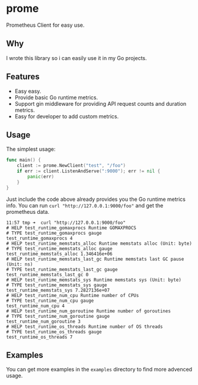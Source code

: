 # prome

Prometheus Client for easy use.

## Why

I wrote this library so i can easily use it in my Go projects.

## Features

* Easy easy.
* Provide basic Go runtime metrics.
* Support gin middleware for providing API request counts and duration metrics.
* Easy for developer to add custom metrics.

## Usage

The simplest usage:

```go
func main() {
	client := prome.NewClient("test", "/foo")
	if err := client.ListenAndServe(":9000"); err != nil {
		panic(err)
	}
}
```

Just include the code above already provides you the Go runtime metrics info. You can run `curl "http://127.0.0.1:9000/foo"` and get the prometheus data.

```
11:57 tmp ➜  curl "http://127.0.0.1:9000/foo"
# HELP test_runtime_gomaxprocs Runtime GOMAXPROCS
# TYPE test_runtime_gomaxprocs gauge
test_runtime_gomaxprocs 4
# HELP test_runtime_memstats_alloc Runtime memstats alloc (Unit: byte)
# TYPE test_runtime_memstats_alloc gauge
test_runtime_memstats_alloc 1.346416e+06
# HELP test_runtime_memstats_last_gc Runtime memstats last GC pause (Unit: ns)
# TYPE test_runtime_memstats_last_gc gauge
test_runtime_memstats_last_gc 0
# HELP test_runtime_memstats_sys Runtime memstats sys (Unit: byte)
# TYPE test_runtime_memstats_sys gauge
test_runtime_memstats_sys 7.2827136e+07
# HELP test_runtime_num_cpu Runtime number of CPUs
# TYPE test_runtime_num_cpu gauge
test_runtime_num_cpu 4
# HELP test_runtime_num_goroutine Runtime number of goroutines
# TYPE test_runtime_num_goroutine gauge
test_runtime_num_goroutine 3
# HELP test_runtime_os_threads Runtime number of OS threads
# TYPE test_runtime_os_threads gauge
test_runtime_os_threads 7
```

## Examples

You can get more examples in the `examples` directory to find more advenced usage.
